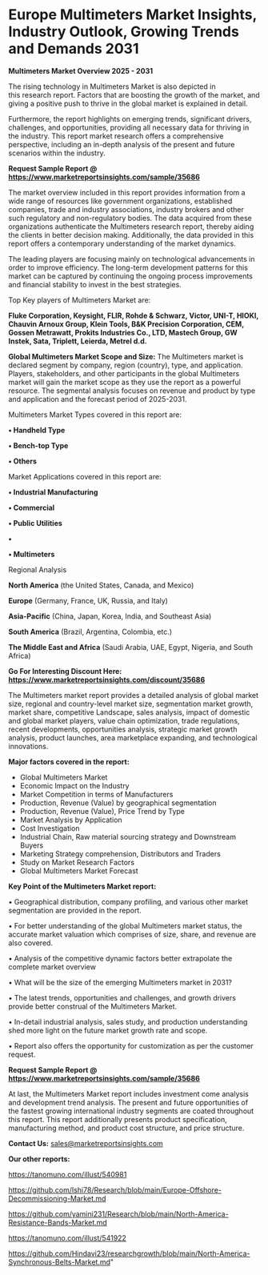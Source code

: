 # Europe Multimeters Market Insights, Industry Outlook, Growing Trends and Demands 2031

<Strong> Multimeters Market Overview 2025 - 2031</strong>

The rising technology in Multimeters Market is also depicted in this research report. Factors that are boosting the growth of the market, and giving a positive push to thrive in the global market is explained in detail.

Furthermore, the report highlights on emerging trends, significant drivers, challenges, and opportunities, providing all necessary data for thriving in the industry. This report market research offers a comprehensive perspective, including an in-depth analysis of the present and future scenarios within the industry.

<strong>Request Sample Report @ <a href=https://www.marketreportsinsights.com/sample/35686>https://www.marketreportsinsights.com/sample/35686</a></strong>

The market overview included in this report provides information from a wide range of resources like government organizations, established companies, trade and industry associations, industry brokers and other such regulatory and non-regulatory bodies. The data acquired from these organizations authenticate the Multimeters research report, thereby aiding the clients in better decision making. Additionally, the data provided in this report offers a contemporary understanding of the market dynamics.

The leading players are focusing mainly on technological advancements in order to improve efficiency. The long-term development patterns for this market can be captured by continuing the ongoing process improvements and financial stability to invest in the best strategies.

Top Key players of Multimeters Market are:

<strong>Fluke Corporation, Keysight, FLIR, Rohde & Schwarz, Victor, UNI-T, HIOKI, Chauvin Arnoux Group, Klein Tools, B&K Precision Corporation, CEM, Gossen Metrawatt, Prokits Industries Co., LTD, Mastech Group, GW Instek, Sata, Triplett, Leierda, Metrel d.d.</strong>

<strong><b>Global Multimeters Market Scope and Size:</b></strong>
The Multimeters market is declared segment by company, region (country), type, and application. Players, stakeholders, and other participants in the global Multimeters market will gain the market scope as they use the report as a powerful resource. The segmental analysis focuses on revenue and product by type and application and the forecast period of 2025-2031.

Multimeters Market Types covered in this report are:

<strong>•  Handheld Type

•  Bench-top Type

•  Others</strong>

Market Applications covered in this report are:

<strong>•  Industrial Manufacturing

•  Commercial

•  Public Utilities

•  

•  Multimeters</strong> 

Regional Analysis

<strong>North America</strong> (the United States, Canada, and Mexico)

<strong>Europe</strong> (Germany, France, UK, Russia, and Italy)

<strong>Asia-Pacific</strong> (China, Japan, Korea, India, and Southeast Asia)

<strong>South America</strong> (Brazil, Argentina, Colombia, etc.)

<strong>The Middle East and Africa</strong> (Saudi Arabia, UAE, Egypt, Nigeria, and South Africa)

<strong>Go For Interesting Discount Here: <a href=https://www.marketreportsinsights.com/discount/35686>https://www.marketreportsinsights.com/discount/35686</a></strong>

The Multimeters market report provides a detailed analysis of global market size, regional and country-level market size, segmentation market growth, market share, competitive Landscape, sales analysis, impact of domestic and global market players, value chain optimization, trade regulations, recent developments, opportunities analysis, strategic market growth analysis, product launches, area marketplace expanding, and technological innovations.

<strong><b>Major factors covered in the report:</b></strong>
<ul>
  <li>Global Multimeters Market </li>
  <li>Economic Impact on the Industry</li>
  <li>Market Competition in terms of Manufacturers</li>
  <li>Production, Revenue (Value) by geographical segmentation</li>
  <li>Production, Revenue (Value), Price Trend by Type</li>
  <li>Market Analysis by Application</li>
  <li>Cost Investigation</li>
  <li>Industrial Chain, Raw material sourcing strategy and Downstream Buyers</li>
  <li>Marketing Strategy comprehension, Distributors and Traders</li>
  <li>Study on Market Research Factors</li>
  <li>Global Multimeters Market Forecast</li>
</ul>

<strong><b>Key Point of the Multimeters Market report:</b></strong>

• Geographical distribution, company profiling, and various other market segmentation are provided in the report.

• For better understanding of the global Multimeters market status, the accurate market valuation which comprises of size, share, and revenue are also covered.

• Analysis of the competitive dynamic factors better extrapolate the complete market overview

• What will be the size of the emerging Multimeters market in 2031?

• The latest trends, opportunities and challenges, and growth drivers provide better construal of the Multimeters Market.

• In-detail industrial analysis, sales study, and production understanding shed more light on the future market growth rate and scope.

• Report also offers the opportunity for customization as per the customer request.

<strong>Request Sample Report @ <a href=https://www.marketreportsinsights.com/sample/35686>https://www.marketreportsinsights.com/sample/35686</a></strong>

At last, the Multimeters Market report includes investment come analysis and development trend analysis. The present and future opportunities of the fastest growing international industry segments are coated throughout this report. This report additionally presents product specification, manufacturing method, and product cost structure, and price structure.

<strong>Contact Us:</strong>
sales@marketreportsinsights.com

<strong>Our other reports:</strong>

<a href=https://tanomuno.com/illust/540981>https://tanomuno.com/illust/540981</a>

<a href=https://github.com/Ishi78/Research/blob/main/Europe-Offshore-Decommissioning-Market.md>https://github.com/Ishi78/Research/blob/main/Europe-Offshore-Decommissioning-Market.md</a>

<a href=https://github.com/yamini231/Research/blob/main/North-America-Resistance-Bands-Market.md>https://github.com/yamini231/Research/blob/main/North-America-Resistance-Bands-Market.md</a>

<a href=https://tanomuno.com/illust/541922>https://tanomuno.com/illust/541922</a>

<a href=https://github.com/Hindavi23/researchgrowth/blob/main/North-America-Synchronous-Belts-Market.md>https://github.com/Hindavi23/researchgrowth/blob/main/North-America-Synchronous-Belts-Market.md</a>"
